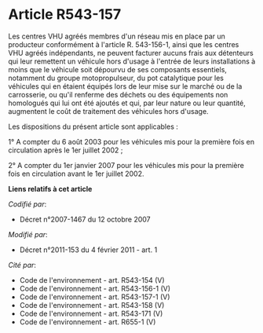 # Article R543-157

Les centres VHU agréés membres d'un réseau mis en place par un producteur conformément à l'article R. 543-156-1, ainsi que
les centres VHU agréés indépendants, ne peuvent facturer aucuns frais aux détenteurs qui leur remettent un véhicule hors
d'usage à l'entrée de leurs installations à moins que le véhicule soit dépourvu de ses composants essentiels, notamment du
groupe motopropulseur, du pot catalytique pour les véhicules qui en étaient équipés lors de leur mise sur le marché ou de la
carrosserie, ou qu'il renferme des déchets ou des équipements non homologués qui lui ont été ajoutés et qui, par leur nature
ou leur quantité, augmentent le coût de traitement des véhicules hors d'usage. 

Les dispositions du présent article sont applicables : 

1° A compter du 6 août 2003 pour les véhicules mis pour la première fois en circulation après le 1er juillet 2002 ; 

2° A compter du 1er janvier 2007 pour les véhicules mis pour la première fois en circulation avant le 1er juillet 2002.

**Liens relatifs à cet article**

_Codifié par_:

  - Décret n°2007-1467 du 12 octobre 2007

_Modifié par_:

  - Décret n°2011-153 du 4 février 2011 - art. 1

_Cité par_:

  - Code de l'environnement - art. R543-154 (V)
  - Code de l'environnement - art. R543-156-1 (V)
  - Code de l'environnement - art. R543-157-1 (V)
  - Code de l'environnement - art. R543-158 (V)
  - Code de l'environnement - art. R543-171 (V)
  - Code de l'environnement - art. R655-1 (V)

